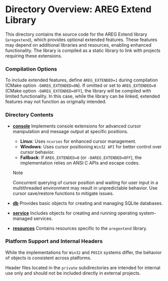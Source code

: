 # Directory Overview: AREG Extend Library

This directory contains the source code for the AREG Extend library (`aregextend`), which provides optional extended features. These features may depend on additional libraries and resources, enabling enhanced functionality. The library is compiled as a static library to link with projects requiring these extensions.

### Compilation Options
To include extended features, define `AREG_EXTENDED=1` during compilation (CMake option `-DAREG_EXTENDED=ON`). If omitted or set to `AREG_EXTENDED=0` (CMake option `-DAREG_EXTENDED=OFF`), the library will be compiled with limited functionality. In this case, while the library can be linked, extended features may not function as originally intended.

### Directory Contents
- **[console](./console)**
  Implements console extensions for advanced cursor manipulation and message output at specific positions.
  - **Linux**: Uses `ncurses` for enhanced cursor management.
  - **Windows**: Uses cursor positioning `Win32 API` for better control over cursor behavior.
  - **Fallback**: If `AREG_EXTENDED=0` (or `-DAREG_EXTENDED=OFF`), the implementation relies on ANSI C APIs and escape codes. 
  > [!NOTE]
  > Concurrent querying of cursor position and waiting for user input in a multithreaded environment may result in unpredictable behavior. Use cursor save/restore functions to mitigate issues.

- **[db](./db)**
  Provides basic objects for creating and managing SQLite databases.

- **[service](./service)**
  Includes objects for creating and running operating system-managed services.

- **[resources](./resources)**
  Contains resources specific to the `aregextend` library.

### Platform Support and Internal Headers
While the implementations for `Win32` and `POSIX` systems differ, the behavior of objects is consistent across platforms.

Header files located in the `private` subdirectories are intended for internal use only and should not be included directly in external projects.
